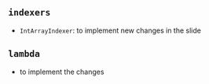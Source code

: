
## `indexers`
- `IntArrayIndexer`: to implement new changes in the slide
  
## `lambda`
- to implement the changes


